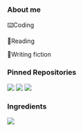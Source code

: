 ### About me 
⌨️Coding

📖Reading

📝Writing fiction

### Pinned Repositories
<picture>
  <source
    srcset="https://github-readme-stats.vercel.app/api/pin/?username=erichsia7&repo=pwdgen2&theme=dark&icon_color=7e858f&title_color=2e67d3&border_radius=10&bg_color=171b21&text_color=6f7680&border_color=31363c"
    media="(prefers-color-scheme: dark)"
  />
  <source
    srcset="https://github-readme-stats.vercel.app/api/pin/?username=erichsia7&repo=pwdgen2&theme=light&icon_color=434d58&text_color=666d75&title_color=2e67d3&border_radius=10&border_color=d1d7dd"
    media="(prefers-color-scheme: light), (prefers-color-scheme: no-preference)"
  />
  <img src="https://github-readme-stats.vercel.app/api/pin/?username=erichsia7&repo=pwdgen2" />
</picture>

<picture>
  <source
    srcset="https://github-readme-stats.vercel.app/api/pin/?username=erichsia7&repo=bus&theme=dark&icon_color=7e858f&title_color=2e67d3&border_radius=10&bg_color=171b21&text_color=6f7680&border_color=31363c"
    media="(prefers-color-scheme: dark)"
  />
  <source
    srcset="https://github-readme-stats.vercel.app/api/pin/?username=erichsia7&repo=bus&theme=light&icon_color=434d58&text_color=666d75&title_color=2e67d3&border_radius=10&border_color=d1d7dd"
    media="(prefers-color-scheme: light), (prefers-color-scheme: no-preference)"
  />
  <img src="https://github-readme-stats.vercel.app/api/pin/?username=erichsia7&repo=pwdgen2" />
</picture>

<picture>
  <source
    srcset="https://github-readme-stats.vercel.app/api/pin/?username=erichsia7&repo=countdown&theme=dark&icon_color=7e858f&title_color=2e67d3&border_radius=10&bg_color=171b21&text_color=6f7680&border_color=31363c"
    media="(prefers-color-scheme: dark)"
  />
  <source
    srcset="https://github-readme-stats.vercel.app/api/pin/?username=erichsia7&repo=countdown&theme=light&icon_color=434d58&text_color=666d75&title_color=2e67d3&border_radius=10&border_color=d1d7dd"
    media="(prefers-color-scheme: light), (prefers-color-scheme: no-preference)"
  />
  <img src="https://github-readme-stats.vercel.app/api/pin/?username=erichsia7&repo=pwdgen2" />
</picture>

### Ingredients
<picture>
  <source
    srcset="https://github-readme-stats.vercel.app/api/top-langs/?username=erichsia7&hide_progress=false&hide_title=true&lang_cound=5&card_width=400&exclude_repo=[erichsia7.github.io]&theme=dark&icon_color=7e858f&title_color=2e67d3&border_radius=10&bg_color=171b21&text_color=6f7680&border_color=31363c"
    media="(prefers-color-scheme: dark)"
  />
  <source
    srcset="https://github-readme-stats.vercel.app/api/top-langs/?username=erichsia7&hide_progress=false&hide_title=true&lang_cound=5&card_width=400&exclude_repo=[erichsia7.github.io]&theme=light&icon_color=434d58&text_color=666d75&title_color=2e67d3&border_radius=10&border_color=d1d7dd"
    media="(prefers-color-scheme: light), (prefers-color-scheme: no-preference)"
  />
  <img src="https://github-readme-stats.vercel.app/api/top-langs/?username=erichsia7&hide_progress=false&hide_title=true&lang_cound=5&card_width=400&exclude_repo=[erichsia7.github.io]" />
</picture>